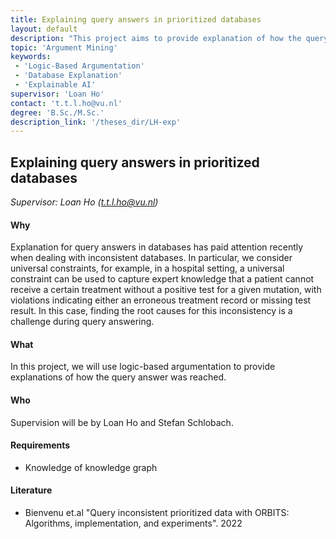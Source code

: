 ```yaml
---
title: Explaining query answers in prioritized databases 
layout: default
description: "This project aims to provide explanation of how the query answer was reached in consistent database."
topic: 'Argument Mining'
keywords: 
 - 'Logic-Based Argumentation'
 - 'Database Explanation'
 - 'Explainable AI'
supervisor: 'Loan Ho'
contact: 't.t.l.ho@vu.nl'
degree: 'B.Sc./M.Sc.'
description_link: '/theses_dir/LH-exp'
---
```



## Explaining query answers in prioritized databases 

*Supervisor: Loan Ho (t.t.l.ho@vu.nl)*


#### Why 
Explanation for query answers in databases has paid attention recently when dealing with inconsistent databases. In particular, we consider universal constraints, for example, in a hospital setting, a universal constraint can be used to capture expert knowledge that a patient cannot receive a certain treatment without a positive test for a given mutation, with violations indicating either an erroneous treatment record or missing test result. In this case, finding the root causes for this inconsistency is a challenge during query answering. 
#### What 
In this project, we will use logic-based argumentation to provide explanations of how the query answer was reached.
#### Who 
Supervision will be by Loan Ho and Stefan Schlobach. 

#### Requirements
- Knowledge of knowledge graph

#### Literature
- Bienvenu et.al "Query inconsistent prioritized data with ORBITS: Algorithms, implementation, and experiments". 2022

